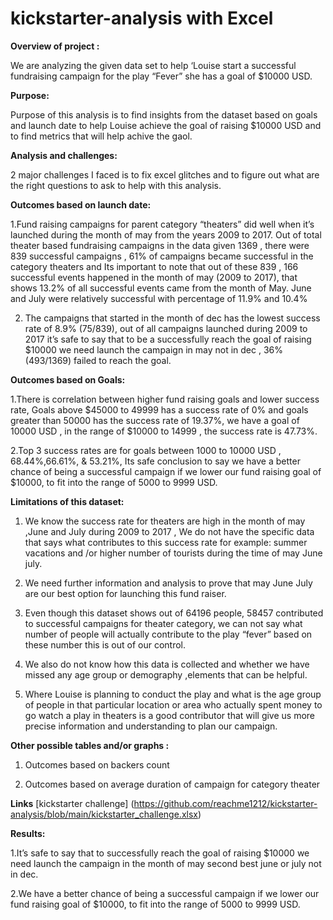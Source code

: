 # kickstarter-analysis with Excel

**Overview of project :**

We are analyzing the given data set to help ‘Louise start a successful fundraising campaign for the play “Fever” she has a goal of $10000 USD. 

**Purpose:**

Purpose of this analysis is to find insights from the dataset based on goals and launch date to help Louise achieve the goal of raising $10000 USD and to find metrics that will help achive the gaol. 

**Analysis  and challenges:**

2 major challenges I faced is to fix excel glitches and to figure out what are the right questions to ask to help with this analysis.


**Outcomes based on launch date:**

1.Fund raising campaigns for parent category “theaters” did well when it’s launched during the month of may from the years 2009 to 2017. Out of total theater based fundraising campaigns in the data given 1369 , there were 839 successful campaigns , 61% of campaigns became successful in the category theaters and Its important to note that out of these 839 , 166 successful events happened in the month of may (2009 to 2017), that shows 13.2% of all successful events came from the month of May. June and July were relatively successful with percentage of 11.9% and 10.4%

2. The campaigns that started in the month of dec has the lowest success rate of 8.9% (75/839), out of all campaigns launched during 2009 to 2017 it’s safe to say that to be a successfully reach the goal of raising $10000 we need launch the campaign in may not in dec , 36% (493/1369) failed to reach the goal.

**Outcomes based on Goals:**

1.There is correlation between higher fund raising goals and lower success rate, Goals above $45000 to 49999 has a success rate of 0% and goals greater than 50000 has the success rate of 19.37%, we have a goal of 10000 USD , in the range of $10000 to 14999 , the success rate is 47.73%.

2.Top 3 success rates are for goals between 1000 to 10000 USD , 68.44%,66.61%, & 53.21%, Its safe conclusion to say we have a better chance of being a successful campaign if we lower our fund raising goal of $10000, to fit into the range of 5000 to 9999 USD.


**Limitations of this dataset:**

1.	We know the success rate for theaters are high in the month of may ,June and July during 2009 to 2017 , We do not have the specific data that says what contributes to this success rate for example: summer vacations and /or higher number of tourists during the time of may June july.

2.	We need further information and analysis to prove that may June July are our best option for launching this fund raiser. 

3.	Even though this dataset shows out of 64196 people, 58457 contributed to successful campaigns for theater category, we can not say what number of people will actually contribute to the play “fever” based on these number this is out of our control.

4.	We also do not know how this data is collected and whether we have missed any age group or demography ,elements that can be helpful.

5.	Where Louise is planning to conduct the play and what is the age group of people in that particular location or area who actually spent money to go watch a play in theaters is a good contributor that will give us more precise information and understanding to plan our campaign.

**Other possible tables and/or graphs :**

1.	Outcomes based on backers count

2.  Outcomes based on average duration of campaign for category theater

**Links** [kickstarter challenge] (https://github.com/reachme1212/kickstarter-analysis/blob/main/kickstarter_challenge.xlsx)

**Results:**

1.It’s safe to say that to  successfully reach the goal of raising $10000 we need launch the campaign in the month of may second best june or july not in dec.

2.We have a better chance of being a successful campaign if we lower our fund raising goal of $10000, to fit into the range of 5000 to 9999 USD.





